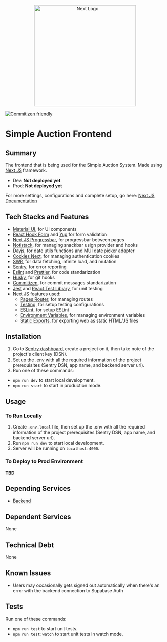 <p align="center">
  <a href="http://nextjs.org/" target="blank"><img src="https://upload.wikimedia.org/wikipedia/commons/8/8e/Nextjs-logo.svg" width="320" alt="Next Logo" /></a>
</p>

[![Commitizen friendly](https://img.shields.io/badge/commitizen-friendly-brightgreen.svg)](http://commitizen.github.io/cz-cli/)

# Simple Auction Frontend

## Summary

The frontend that is being used for the Simple Auction System. Made using [Next JS](https://nextjs.org) framework.

- Dev: **Not deployed yet**
- Prod: **Not deployed yet**

For more settings, configurations and complete setup, go here: [Next JS Documentation](https://nextjs.org/docs/pages)

## Tech Stacks and Features

- [Material UI](https://mui.com/), for UI components
- [React Hook Form](https://react-hook-form.com/) and [Yup](https://github.com/jquense/yup) for form validation
- [Next JS Progressbar](https://github.com/apal21/nextjs-progressbar), for progressbar between pages
- [Notistack](https://notistack.com/), for managing snackbar usign provider and hooks
- [Dayjs](https://day.js.org/), for date utils functions and MUI date picker adapter
- [Cookies Next](https://github.com/andreizanik/cookies-next), for managing authentication cookies
- [SWR](https://swr.vercel.app/), for data fetching, infinite load, and mutation
- [Sentry](https://sentry.io/), for error reporting
- [Eslint](https://eslint.org/) and [Prettier](https://prettier.io/), for code standarization
- [Husky](https://typicode.github.io/husky/), for git hooks
- [Commitizen](https://github.com/commitizen/cz-cli), for commit messages standarization
- [Jest](https://jestjs.io/docs/) and [React Test Library](https://testing-library.com/), for unit testing
- [Next JS](https://nextjs.org/docs) features used:
  - [Pages Router](https://nextjs.org/docs/pages), for managing routes
  - [Testing](https://nextjs.org/docs/pages/building-your-application/optimizing/testing), for setup testing configurations
  - [ESLint](https://nextjs.org/docs/pages/building-your-application/configuring/eslint), for setup ESLint
  - [Environment Variables](https://nextjs.org/docs/pages/building-your-application/configuring/environment-variables), for managing environment variables
  - [Static Exports](https://nextjs.org/docs/pages/building-your-application/deploying/static-exports), for exporting web as static HTML/JS files

## Installation

1. Go to [Sentry dashboard](https://sentry.io/), create a project on it, then take note of the project's client key (DSN).
2. Set up the .env with all the required information of the project prerequisites (Sentry DSN, app name, and backend server url).
3. Run one of these commands:

- `npm run dev` to start local development.
- `npm run start` to start in production mode.

## Usage

### To Run Locally

1. Create `.env.local` file, then set up the .env with all the required information of the project prerequisites (Sentry DSN, app name, and backend server url).
2. Run `npm run dev` to start local development.
3. Server will be running on `localhost:4000`.

### To Deploy to Prod Environment

**TBD**

## Depending Services

- [Backend](https://github.com/Mr777Nick/simple-auction-nest)

## Dependent Services

None

## Technical Debt

None

## Known Issues

- Users may occasionally gets signed out automatically when there's an error with the backend connection to Supabase Auth

## Tests

Run one of these commands:

- `npm run test` to start unit tests.
- `npm run test:watch` to start unit tests in watch mode.
